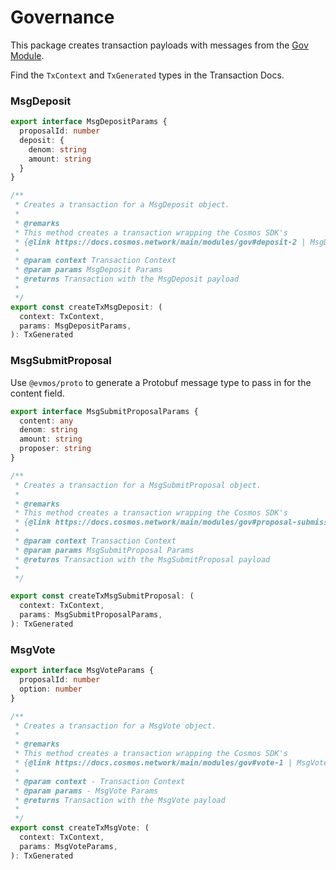 # Governance

This package creates transaction payloads with messages from the [Gov Module](https://docs.cosmos.network/main/modules/gov).

Find the `TxContext` and `TxGenerated` types in the Transaction Docs.

### MsgDeposit

```ts
export interface MsgDepositParams {
  proposalId: number
  deposit: {
    denom: string
    amount: string
  }
}

/**
 * Creates a transaction for a MsgDeposit object.
 *
 * @remarks
 * This method creates a transaction wrapping the Cosmos SDK's
 * {@link https://docs.cosmos.network/main/modules/gov#deposit-2 | MsgDeposit}
 *
 * @param context Transaction Context
 * @param params MsgDeposit Params
 * @returns Transaction with the MsgDeposit payload
 *
 */
export const createTxMsgDeposit: (
  context: TxContext,
  params: MsgDepositParams,
): TxGenerated
```

### MsgSubmitProposal

Use `@evmos/proto` to generate a Protobuf message type to pass in for the content field.

```ts
export interface MsgSubmitProposalParams {
  content: any
  denom: string
  amount: string
  proposer: string
}

/**
 * Creates a transaction for a MsgSubmitProposal object.
 *
 * @remarks
 * This method creates a transaction wrapping the Cosmos SDK's
 * {@link https://docs.cosmos.network/main/modules/gov#proposal-submission-1 | MsgSubmitProposal}
 *
 * @param context Transaction Context
 * @param params MsgSubmitProposal Params
 * @returns Transaction with the MsgSubmitProposal payload
 *
 */

export const createTxMsgSubmitProposal: (
  context: TxContext,
  params: MsgSubmitProposalParams,
): TxGenerated
```

### MsgVote

```ts
export interface MsgVoteParams {
  proposalId: number
  option: number
}

/**
 * Creates a transaction for a MsgVote object.
 *
 * @remarks
 * This method creates a transaction wrapping the Cosmos SDK's
 * {@link https://docs.cosmos.network/main/modules/gov#vote-1 | MsgVote}
 *
 * @param context - Transaction Context
 * @param params - MsgVote Params
 * @returns Transaction with the MsgVote payload
 *
 */
export const createTxMsgVote: (
  context: TxContext,
  params: MsgVoteParams,
): TxGenerated
```
